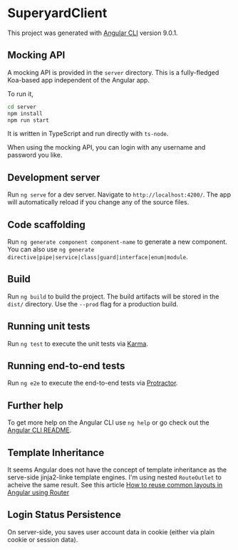 # SuperyardClient

This project was generated with [Angular CLI](https://github.com/angular/angular-cli) version 9.0.1.

## Mocking API

A mocking API is provided in the `server` directory. This is a fully-fledged Koa-based app independent of the Angular app.

To run it,

```sh
cd server
npm install
npm run start
```

It is written in TypeScript and run directly with `ts-node`.

When using the mocking API, you can login with any username and password you like.

## Development server

Run `ng serve` for a dev server. Navigate to `http://localhost:4200/`. The app will automatically reload if you change any of the source files.

## Code scaffolding

Run `ng generate component component-name` to generate a new component. You can also use `ng generate directive|pipe|service|class|guard|interface|enum|module`.

## Build

Run `ng build` to build the project. The build artifacts will be stored in the `dist/` directory. Use the `--prod` flag for a production build.

## Running unit tests

Run `ng test` to execute the unit tests via [Karma](https://karma-runner.github.io).

## Running end-to-end tests

Run `ng e2e` to execute the end-to-end tests via [Protractor](http://www.protractortest.org/).

## Further help

To get more help on the Angular CLI use `ng help` or go check out the [Angular CLI README](https://github.com/angular/angular-cli/blob/master/README.md).

## Template Inheritance

It seems Angular does not have the concept of template inheritance as the serve-side jinja2-linke template engines. I'm using nested `RouteOutlet` to acheive the same result. See this article [How to reuse common layouts in Angular using Router](https://medium.com/angular-in-depth/angular-routing-reusing-common-layout-for-pages-from-different-modules-440a23f86b57)

## Login Status Persistence

On server-side, you saves user account data in cookie (either via plain cookie or session data).
